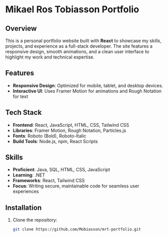 # Mikael Ros Tobiasson Portfolio

## Overview
This is a personal portfolio website built with **React** to showcase my skills, projects, and experience as a full-stack developer. The site features a responsive design, smooth animations, and a clean user interface to highlight my work and technical expertise.

## Features
- **Responsive Design**: Optimized for mobile, tablet, and desktop devices.
- **Interactive UI**: Uses Framer Motion for animations and Rough Notation for text 

## Tech Stack
- **Frontend**: React, JavaScript, HTML, CSS, Tailwind CSS
- **Libraries**: Framer Motion, Rough Notation, Particles.js
- **Fonts**: Roboto (Bold), Roboto-Italic
- **Build Tools**: Node.js, npm, React Scripts

## Skills
- **Proficient**: Java, SQL, HTML, CSS, JavaScript
- **Learning**: .NET
- **Frameworks**: React, Tailwind CSS
- **Focus**: Writing secure, maintainable code for seamless user experiences

## Installation
1. Clone the repository:
   ```bash
   git clone https://github.com/Mobiasson/mrt-portfolio.git